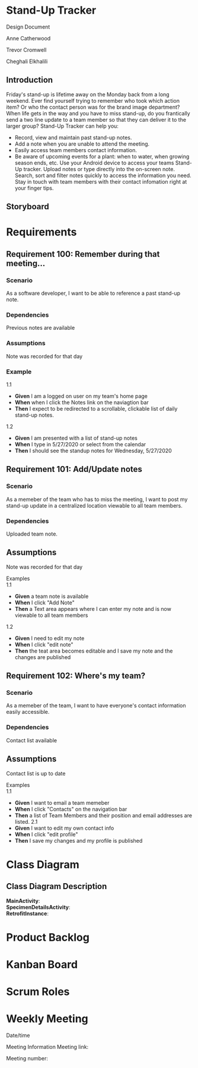 # Stand-Up Tracker

Design Document

Anne Catherwood

Trevor Cromwell

Cheghali Elkhalili

## Introduction  

Friday's stand-up is lifetime away on the Monday back from a long weekend. Ever find yourself trying to remember who took which action item? Or who the contact person was for the brand image department? 
When life gets in the way and you have to miss stand-up, do you frantically send a two line update to a team member so that they can deliver it to the larger group? Stand-Up Tracker can help you:
-	Record, view and maintain past stand-up notes.
-	Add a note when you are unable to attend the meeting.
-	Easily access team members contact information.
-	Be aware of upcoming events for a plant: when to water, when growing season ends, etc.
Use your Android device to access your teams Stand-Up tracker. Upload notes or type directly into the on-screen note. Search, sort and filter notes quickly to access the information you need. Stay in touch with team members with their contact infomation right at your finger tips. 


## Storyboard


# Requirements

## Requirement 100: Remember during that meeting...

### Scenario  

As a software developer, I want to be able to reference a past stand-up note.

### Dependencies  

Previous notes are available

### Assumptions

Note was recorded for that day


### Example  

1.1
-  **Given** I am a logged on user on my team's home page
-  **When** when I click the Notes link on the naviagtion bar  
-  **Then** I expect to be redirected to a scrollable, clickable list of daily stand-up notes.   

1.2
- **Given** I am presented with a list of stand-up notes  
- **When** I type in 5/27/2020 or select from the calendar  
- **Then** I should see the standup notes for Wednesday, 5/27/2020 


## Requirement 101: Add/Update notes

### Scenario

As a memeber of the team who has to miss the meeting, I want to post my stand-up update in a centralized location viewable to all team members. 

### Dependencies
Uploaded team note.

## Assumptions  

Note was recorded for that day 

Examples  
1.1 
- **Given** a team note is available 
- **When** I click "Add Note" 
- **Then**  a Text area appears where I can enter my note and is now viewable to all team members

1.2
- **Given** I need to edit my note
- **When**  I click "edit note" 
- **Then**  the teat area becomes editable and I save my note and the changes are published

## Requirement 102: Where's my team?

### Scenario

As a memeber of the team, I want to have everyone's contact information easily accessible.

### Dependencies
Contact list available

## Assumptions  

Contact list is up to date

Examples  
1.1  
- **Given** I want to email a team memeber
- **When**  I click "Contacts" on the navigation bar 
- **Then**  a list of Team Members and their position and email addresses are listed.
2.1
- **Given** I want to edit my own contact info
- **When**  I click "edit profile" 
- **Then**  I save my changes and my profile is published

# Class Diagram




## Class Diagram Description

**MainActivity**:  
**SpecimenDetailsActivity**:  
**RetrofitInstance**:

# Product Backlog

# Kanban Board

# Scrum Roles


# Weekly Meeting

Date/time

Meeting Information
Meeting link:

Meeting number:

